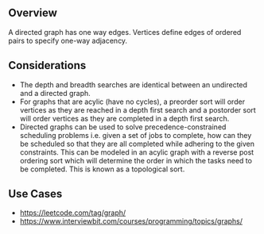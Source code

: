 ## Overview

A directed graph has one way edges.  Vertices define edges of ordered pairs to specify one-way adjacency.

## Considerations
* The depth and breadth searches are identical between an undirected and a directed graph.
* For graphs that are acylic (have no cycles), a preorder sort will order vertices as they are reached in a depth first search and a postorder sort will order vertices as they are completed in a depth first search.
* Directed graphs can be used to solve precedence-constrained scheduling problems i.e. given a set of jobs to complete, how can they be scheduled so that they are all completed while adhering to the given constraints.  This can be modeled in an acylic graph with a reverse post ordering sort which will determine the order in which the tasks need to be completed.  This is known as a topological sort.

## Use Cases

* https://leetcode.com/tag/graph/
* https://www.interviewbit.com/courses/programming/topics/graphs/